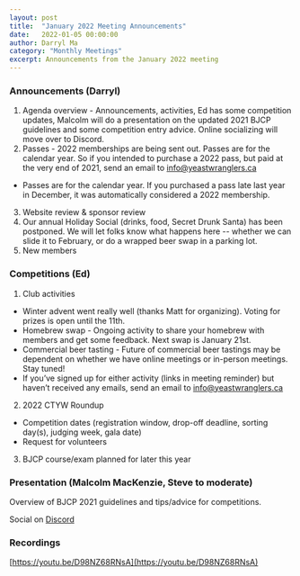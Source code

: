 ```yaml
---
layout: post
title:  "January 2022 Meeting Announcements"
date:   2022-01-05 00:00:00
author: Darryl Ma
category: "Monthly Meetings"
excerpt: Announcements from the January 2022 meeting
---
```


### Announcements (Darryl)
1. Agenda overview - Announcements, activities, Ed has some competition updates, Malcolm will do a presentation on the updated 2021 BJCP guidelines and some competition entry advice.  Online socializing will move over to Discord.
2. Passes - 2022 memberships are being sent out.  Passes are for the calendar year.  So if you intended to purchase a 2022 pass, but paid at the very end of 2021, send an email to info@yeastwranglers.ca
  - Passes are for the calendar year.  If you purchased a pass late last year in December, it was automatically considered a 2022 membership.
3. Website review & sponsor review
4. Our annual Holiday Social (drinks, food, Secret Drunk Santa) has been postponed.  We will let folks know what happens here -- whether we can slide it to February, or do a wrapped beer swap in a parking lot.
5. New members

### Competitions (Ed)
1. Club activities
  - Winter advent went really well (thanks Matt for organizing).  Voting for prizes is open until the 11th.
  - Homebrew swap - Ongoing activity to share your homebrew with members and get some feedback.  Next swap is January 21st.
  - Commercial beer tasting - Future of commercial beer tastings may be dependent on whether we have online meetings or in-person meetings.  Stay tuned!
  - If you’ve signed up for either activity (links in meeting reminder) but haven’t received any emails, send an email to info@yeastwranglers.ca
2. 2022 CTYW Roundup
  - Competition dates (registration window, drop-off deadline, sorting day(s), judging week, gala date)
  - Request for volunteers
3. BJCP course/exam planned for later this year

### Presentation (Malcolm MacKenzie, Steve to moderate)

Overview of BJCP 2021 guidelines and tips/advice for competitions.

Social on [Discord](https://discord.gg/zK9svhq)

### Recordings
[https://youtu.be/D98NZ68RNsA](https://youtu.be/D98NZ68RNsA)